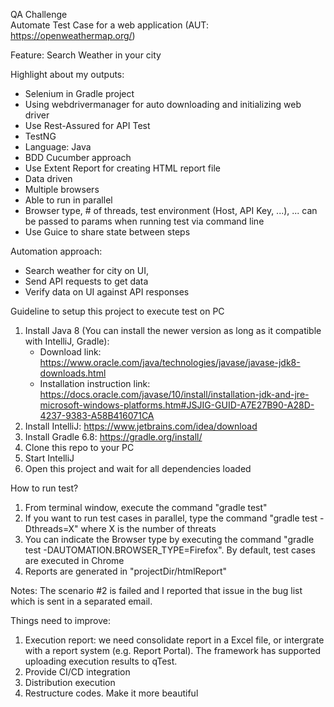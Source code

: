 QA Challenge  
Automate Test Case for a web application (AUT: https://openweathermap.org/)

Feature: Search Weather in your city

Highlight about my outputs:
- Selenium in Gradle project
- Using webdrivermanager for auto downloading and initializing web driver
- Use Rest-Assured for API Test
- TestNG
- Language: Java
- BDD Cucumber approach
- Use Extent Report for creating HTML report file
- Data driven
- Multiple browsers
- Able to run in parallel
- Browser type, # of threads, test environment (Host, API Key, ...), ... can be passed to params when running test via command line
- Use Guice to share state between steps

Automation approach:
- Search weather for city on UI, 
- Send API requests to get data
- Verify data on UI against API responses

Guideline to setup this project to execute test on PC
1. Install Java 8 (You can install the newer version as long as it compatible with IntelliJ, Gradle): 
	- Download link: https://www.oracle.com/java/technologies/javase/javase-jdk8-downloads.html
	- Installation instruction link: https://docs.oracle.com/javase/10/install/installation-jdk-and-jre-microsoft-windows-platforms.htm#JSJIG-GUID-A7E27B90-A28D-4237-9383-A58B416071CA
2. Install IntelliJ: https://www.jetbrains.com/idea/download
3. Install Gradle 6.8: https://gradle.org/install/
4. Clone this repo to your PC
5. Start IntelliJ
6. Open this project and wait for all dependencies loaded

How to run test?
1. From terminal window, execute the command "gradle test"
2. If you want to run test cases in parallel, type the command "gradle test -Dthreads=X" where X is the number of threats
3. You can indicate the Browser type by executing the command  "gradle test -DAUTOMATION.BROWSER_TYPE=Firefox". By default, test cases are executed in Chrome
4. Reports are generated in "projectDir/htmlReport"

Notes: The scenario #2 is failed and I reported that issue in the bug list which is sent in a separated email.

Things need to improve:
1. Execution report: we need consolidate report in a Excel file, or intergrate with a report system (e.g. Report Portal). The framework has supported uploading execution results to qTest.
2. Provide CI/CD integration
3. Distribution execution
4. Restructure codes. Make it more beautiful
